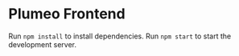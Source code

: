 # Plumeo Frontend

Run `npm install` to install dependencies.
Run `npm start` to start the development server.
